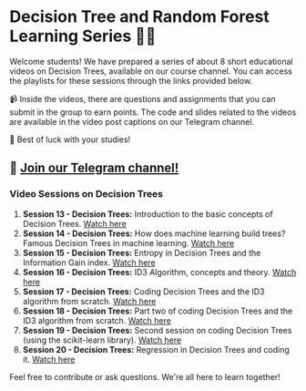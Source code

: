 # Decision Tree and Random Forest Learning Series 🌳🌲

Welcome students! We have prepared a series of about 8 short educational videos on Decision Trees, available on our course channel. You can access the playlists for these sessions through the links provided below.

📹 Inside the videos, there are questions and assignments that you can submit in the group to earn points. The code and slides related to the videos are available in the video post captions on our Telegram channel.

🚀 Best of luck with your studies!

## 📣 [Join our Telegram channel!](https://t.me/+5palM1_8MvtjMDVk)

### Video Sessions on Decision Trees
1. **Session 13 - Decision Trees:** Introduction to the basic concepts of Decision Trees. [Watch here](https://t.me/c/1937909972/72)
2. **Session 14 - Decision Trees:** How does machine learning build trees? Famous Decision Trees in machine learning. [Watch here](https://t.me/1937909972/73)
3. **Session 15 - Decision Trees:** Entropy in Decision Trees and the Information Gain index. [Watch here](https://t.me/1937909972/74)
4. **Session 16 - Decision Trees:** ID3 Algorithm, concepts and theory. [Watch here](https://t.me/1937909972/75)
5. **Session 17 - Decision Trees:** Coding Decision Trees and the ID3 algorithm from scratch. [Watch here](https://t.me/1937909972/76)
6. **Session 18 - Decision Trees:** Part two of coding Decision Trees and the ID3 algorithm from scratch. [Watch here](https://t.me/1937909972/77)
7. **Session 19 - Decision Trees:** Second session on coding Decision Trees (using the scikit-learn library). [Watch here](https://t.me/1937909972/78)
8. **Session 20 - Decision Trees:** Regression in Decision Trees and coding it. [Watch here](https://t.me/1937909972/79)

Feel free to contribute or ask questions. We're all here to learn together!
